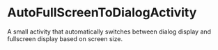 # AutoFullScreenToDialogActivity

A small activity that automatically switches between dialog display and fullscreen  display based on screen size.
